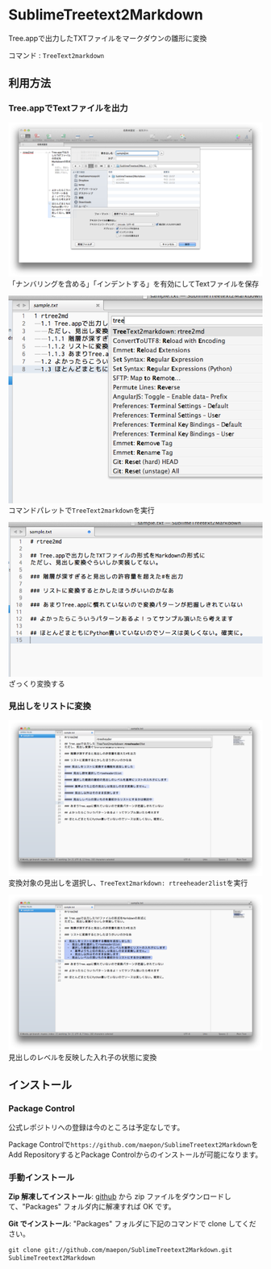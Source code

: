 SublimeTreetext2Markdown
========================

Tree.appで出力したTXTファイルをマークダウンの雛形に変換

コマンド
: ```TreeText2markdown```

## 利用方法

### Tree.appでTextファイルを出力

![STEP1](./step1.png)<br>「ナンバリングを含める」「インデントする」を有効にしてTextファイルを保存

![STEP2](./step2.png)<br>コマンドパレットで```TreeText2markdown```を実行

![STEP3](./step3.png)<br>ざっくり変換する

### 見出しをリストに変換

![2list Step1](./header2list1.png)<br>変換対象の見出しを選択し、```TreeText2markdown: rtreeheader2list```を実行

![2list Step2](./header2list2.png)<br>見出しのレベルを反映した入れ子の状態に変換

## インストール

### Package Control

公式レポジトリへの登録は今のところは予定なしです。

Package Controlで```https://github.com/maepon/SublimeTreetext2Markdown```をAdd RepositoryするとPackage Controlからのインストールが可能になります。

### 手動インストール

**Zip 解凍してインストール**: [github](https://github.com/maepon/SublimeTreetext2Markdown) から zip ファイルをダウンロードして、"Packages" フォルダ内に解凍すれば OK です。

**Git でインストール**: "Packages" フォルダに下記のコマンドで clone してください。

    git clone git://github.com/maepon/SublimeTreetext2Markdown.git SublimeTreetext2Markdown

